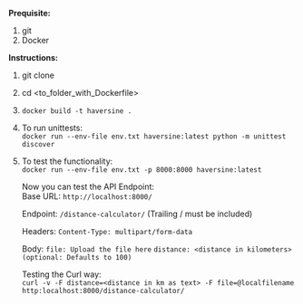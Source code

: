 **Prequisite:**
1. git
2. Docker

**Instructions:**
1. git clone <repo name> 
2. cd <to_folder_with_Dockerfile>
3. `docker build -t haversine .`
4. To run unittests:\
   `docker run --env-file env.txt haversine:latest python -m unittest 
   discover`
5. To test the functionality:\
   `docker run --env-file env.txt -p 8000:8000 haversine:latest`
   
   Now you can test the API Endpoint:\
   Base URL:
   `http://localhost:8000/`
   
   Endpoint:
   `/distance-calculator/` (Trailing / must be included)
   
   Headers:
   `Content-Type: multipart/form-data`
   
   Body:
   `file: Upload the file here`
   `distance: <distance in kilometers> (optional: Defaults to 100)`
   
   Testing the Curl way:\
   `curl -v -F distance=<distance in km as text> -F file=@localfilename 
   http:localhost:8000/distance-calculator/`
   
   
   
   
   
   
   

